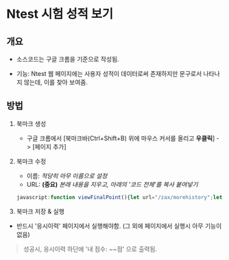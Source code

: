 
# Ntest 시험 성적 보기

## 개요
* 소스코드는 구글 크롬을 기준으로 작성됨.

* 기능: Ntest 웹 페이지에는 사용자 성적이 데이터로써 존재하지만 문구로서 나타나지 않는데, 이를 찾아 보여줌.

## 방법

1. 북마크 생성
    * 구글 크롬에서 [북마크바(Ctrl+Shift+B) 위에 마우스 커서를 올리고 **우클릭**] -> [페이지 추가]


2. 북마크 수정
    * 이름: *적당히 아무 이름으로 설정*
    * URL: **(중요)** *본래 내용을 지우고, 아래의 '코드 전체'를 복사 붙여넣기*

    ```javascript
    javascript:function viewFinalPoint(){let url="/zax/morehistory";let type="post";let opt={start:0,end:10};if(!isCaping){isAutoMsg=false;ajaxing();}isNoBG=false;capResult=null;capOK=false;isCaping=true;_callback="";$.ajax({type:type,url:url,data:opt,success:result=>{capResult=result;isCaping=false;for(let idx=0;idx<capResult.Obj.length;idx++){let li_node=document.querySelector(`li[data-eno="${idx}"]`)||false;if(li_node){li_node.querySelector('div').innerHTML+=`<p class="txt">내 점수: ${capResult.Obj[idx].FinalPoint}점</p>`;}}setcap();},error:result=>{console.log(result.responseText);isCaping=false;msg("네트워크 상태를 확인해주세요.");location.href="/";},complete:()=>{ajaxing(false);}});}viewFinalPoint();
    ```

3. 북마크 저장 & 실행
* 반드시 '응시이력' 페이지에서 실행해야함. (그 외에 페이지에서 실행시 아무 기능이 없음)


> 성공시, 응시이력 하단에 '내 점수: ~~점' 으로 출력됨.
